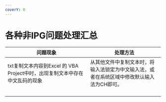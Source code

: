 ```yaml
---
coverY: 0
---
```


# 各种非IPG问题处理汇总

<table data-full-width="true"><thead><tr><th width="251.5">问题现象</th><th>处理方法</th></tr></thead><tbody><tr><td>txt复制文本内容到Excel 的 VBA Project中时，出现复制文本中存在中文乱码的现象</td><td>从其他文件中复制文本时，将输入法锁定为中文输入法，或者在系统区域中修改默认输入法为CH即可。</td></tr><tr><td></td><td></td></tr><tr><td></td><td></td></tr><tr><td></td><td></td></tr><tr><td></td><td></td></tr></tbody></table>
